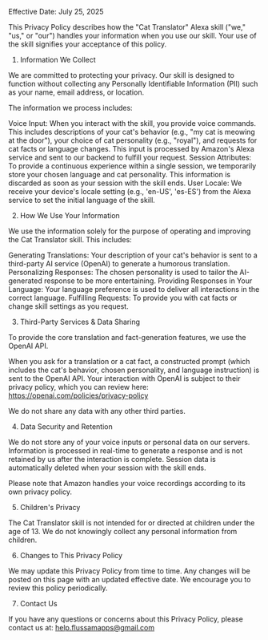 Effective Date: July 25, 2025

This Privacy Policy describes how the "Cat Translator" Alexa skill ("we," "us," or "our") handles your information when you use our skill. Your use of the skill signifies your acceptance of this policy.

1. Information We Collect

We are committed to protecting your privacy. Our skill is designed to function without collecting any Personally Identifiable Information (PII) such as your name, email address, or location.

The information we process includes:

Voice Input: When you interact with the skill, you provide voice commands. This includes descriptions of your cat's behavior (e.g., "my cat is meowing at the door"), your choice of cat personality (e.g., "royal"), and requests for cat facts or language changes. This input is processed by Amazon's Alexa service and sent to our backend to fulfill your request.
Session Attributes: To provide a continuous experience within a single session, we temporarily store your chosen language and cat personality. This information is discarded as soon as your session with the skill ends.
User Locale: We receive your device's locale setting (e.g., 'en-US', 'es-ES') from the Alexa service to set the initial language of the skill.


2. How We Use Your Information

We use the information solely for the purpose of operating and improving the Cat Translator skill. This includes:

Generating Translations: Your description of your cat's behavior is sent to a third-party AI service (OpenAI) to generate a humorous translation.
Personalizing Responses: The chosen personality is used to tailor the AI-generated response to be more entertaining.
Providing Responses in Your Language: Your language preference is used to deliver all interactions in the correct language.
Fulfilling Requests: To provide you with cat facts or change skill settings as you request.



3. Third-Party Services & Data Sharing

To provide the core translation and fact-generation features, we use the OpenAI API.

When you ask for a translation or a cat fact, a constructed prompt (which includes the cat's behavior, chosen personality, and language instruction) is sent to the OpenAI API.
Your interaction with OpenAI is subject to their privacy policy, which you can review here: https://openai.com/policies/privacy-policy

We do not share any data with any other third parties.


4. Data Security and Retention

We do not store any of your voice inputs or personal data on our servers. Information is processed in real-time to generate a response and is not retained by us after the interaction is complete. Session data is automatically deleted when your session with the skill ends.

Please note that Amazon handles your voice recordings according to its own privacy policy.


5. Children's Privacy

The Cat Translator skill is not intended for or directed at children under the age of 13. We do not knowingly collect any personal information from children.

6. Changes to This Privacy Policy

We may update this Privacy Policy from time to time. Any changes will be posted on this page with an updated effective date. We encourage you to review this policy periodically.

7. Contact Us

If you have any questions or concerns about this Privacy Policy, please contact us at: help.flussamapps@gmail.com
